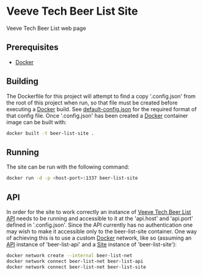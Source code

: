 # Veeve Tech Beer List Site

Veeve Tech Beer List web page

## Prerequisites

- [Docker][]

## Building

The Dockerfile for this project will attempt to find a copy '.config.json' from the root of this project when run, so that file must be created before executing a [Docker][] build. See [default-config.json](./default-config.json) for the required format of that config file. Once '.config.json' has been created a [Docker][] container image can be built with:

```sh
docker built -t beer-list-site .
```

## Running

The site can be run with the following command:

```sh
docker run -d -p <host-port>:1337 beer-list-site
```

## API

In order for the site to work correctly an instance of [Veeve Tech Beer List API][] needs to be running and accessible to it at the 'api.host' and 'api.port' defined in '.config.json'. Since the API currently has no authentication one may wish to make it accessible only to the beer-list-site container. One way of achieving this is to use a custom [Docker][] network, like so (assuming an [API][Veeve Tech Beer List API] instance of 'beer-list-api' and a [Site][Veeve Tech Beer List Site] instance of 'beer-list-site'):

```sh
docker network create --internal beer-list-net
docker network connect beer-list-net beer-list-api
docker network connect beer-list-net beer-list-site
```


[Veeve Tech Beer List API]: https://github.com/dpbricher/veeve-tech-beer-list-api
[Veeve Tech Beer List Site]: #veeve-tech-beer-list-site
[Docker]:                   https://www.docker.com/
